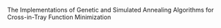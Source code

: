 The Implementations of Genetic and Simulated Annealing Algorithms for Cross-in-Tray Function Minimization
